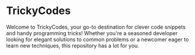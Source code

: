 # TrickyCodes
Welcome to TrickyCodes, your go-to destination for clever code snippets and handy programming tricks! Whether you're a seasoned developer looking for elegant solutions to common problems or a newcomer eager to learn new techniques, this repository has a lot for you.
